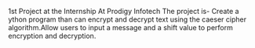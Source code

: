 1st Project at the Internship At Prodigy Infotech
The project is- Create a ython program than can encrypt and decrypt text using the caeser cipher algorithm.Allow users to input a message and a shift value to perform encryption and decryption.
